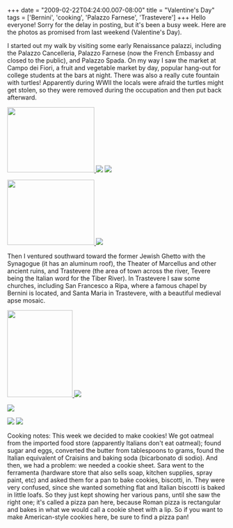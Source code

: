 +++
date = "2009-02-22T04:24:00.007-08:00"
title = "Valentine's Day"
tags = ['Bernini', 'cooking', 'Palazzo Farnese', 'Trastevere']
+++
Hello everyone!  Sorry for the delay in posting, but it's been a busy week.  Here are the photos as promised from last weekend (Valentine's Day).

I started out my walk by visiting some early Renaissance palazzi, including the Palazzo Cancelleria, Palazzo Farnese (now the French Embassy and closed to the public), and Palazzo Spada.  On my way I saw the market at Campo dei Fiori, a fruit and vegetable market by day, popular hang-out for college students at the bars at night.  There was also a really cute fountain with turtles!  Apparently during WWII the locals were afraid the turtles might get stolen, so they were removed during the occupation and then put back afterward.

<a href="http://1.bp.blogspot.com/_BPRHjFkCSTM/SaFEvds8KsI/AAAAAAAAFO4/MZayKSVj7jc/s1600-h/IMG_0996.JPG" onblur="try {parent.deselectBloggerImageGracefully();} catch(e) {}"><img alt="" border="0" id="BLOGGER_PHOTO_ID_5305597418236816066" src="http://1.bp.blogspot.com/_BPRHjFkCSTM/SaFEvds8KsI/AAAAAAAAFO4/MZayKSVj7jc/s200/IMG_0996.JPG" style="cursor: pointer; width: 200px; height: 150px;"/> </a><img src="http://1.bp.blogspot.com/_BPRHjFkCSTM/SaFE9S8gc7I/AAAAAAAAFPI/nPdKBJOHxnU/s1600-h/IMG_1007.JPG"/> <img src="http://1.bp.blogspot.com/_BPRHjFkCSTM/SaFE9RhUUHI/AAAAAAAAFPQ/coky_45pFVs/s1600-h/IMG_1016.JPG"/>

[ ](http://1.bp.blogspot.com/_BPRHjFkCSTM/SaFE9RhUUHI/AAAAAAAAFPQ/coky_45pFVs/s1600-h/IMG_1016.JPG)<a href="http://2.bp.blogspot.com/_BPRHjFkCSTM/SaFEviKw_SI/AAAAAAAAFPA/rGmbW6TWRQU/s1600-h/IMG_1002.JPG" onblur="try {parent.deselectBloggerImageGracefully();} catch(e) {}"><img alt="" border="0" id="BLOGGER_PHOTO_ID_5305597419435654434" src="http://2.bp.blogspot.com/_BPRHjFkCSTM/SaFEviKw_SI/AAAAAAAAFPA/rGmbW6TWRQU/s200/IMG_1002.JPG" style="cursor: pointer; width: 200px; height: 150px;"/> </a>[ ](http://1.bp.blogspot.com/_BPRHjFkCSTM/SaFE9RhUUHI/AAAAAAAAFPQ/coky_45pFVs/s1600-h/IMG_1016.JPG)<img src="http://4.bp.blogspot.com/_BPRHjFkCSTM/SaFE9eoTTxI/AAAAAAAAFPY/6NQSa8gQFgA/s1600-h/IMG_1036.JPG"/>

Then I ventured southward toward the former Jewish Ghetto with the Synagogue (it has an aluminum roof), the Theater of Marcellus and other ancient ruins, and Trastevere (the area of town across the river, Tevere being the Italian word for the Tiber River).  In Trastevere I saw some churches, including San Francesco a Ripa, where a famous chapel by Bernini is located, and Santa Maria in Trastevere, with a beautiful medieval apse mosaic.

<a href="http://2.bp.blogspot.com/_BPRHjFkCSTM/SaFGOUdt4PI/AAAAAAAAFPo/NHGxdaqlLY0/s1600-h/IMG_1068.JPG" onblur="try {parent.deselectBloggerImageGracefully();} catch(e) {}"><img alt="" border="0" id="BLOGGER_PHOTO_ID_5305599047844618482" src="http://2.bp.blogspot.com/_BPRHjFkCSTM/SaFGOUdt4PI/AAAAAAAAFPo/NHGxdaqlLY0/s200/IMG_1068.JPG" style="cursor: pointer; width: 150px; height: 200px;"/> </a><img src="http://3.bp.blogspot.com/_BPRHjFkCSTM/SaFE9iOdDzI/AAAAAAAAFPg/2tbQTV1X2cY/s1600-h/IMG_1057.JPG"/>

<img src="http://2.bp.blogspot.com/_BPRHjFkCSTM/SaFGOeylswI/AAAAAAAAFPw/OqsiBOu1Z2U/s1600-h/IMG_1087.JPG"/>

<img src="http://2.bp.blogspot.com/_BPRHjFkCSTM/SaFGOQNFeVI/AAAAAAAAFP4/_61vTikmmyw/s1600-h/IMG_1096.JPG"/> <img src="http://4.bp.blogspot.com/_BPRHjFkCSTM/SaFGOfrXyBI/AAAAAAAAFQA/SUCYgQMlSAY/s1600-h/IMG_1109.JPG"/>

Cooking notes: This week we decided to make cookies!  We got oatmeal from the imported food store (apparently Italians don't eat oatmeal); found sugar and eggs, converted the butter from tablespoons to grams, found the Italian equivalent of Craisins and baking soda (bicarbonato di sodio).  And then, we had a problem: we needed a cookie sheet.  Sara went to the ferramenta (hardware store that also sells soap, kitchen supplies, spray paint, etc) and asked them for a pan to bake cookies, biscotti, in.  They were very confused, since she wanted something flat and Italian biscotti is baked in little loafs.  So they just kept showing her various pans, until she saw the right one; it's called a pizza pan here, because Roman pizza is rectangular and bakes in what we would call a cookie sheet with a lip.  So if you want to make American-style cookies here, be sure to find a pizza pan!
